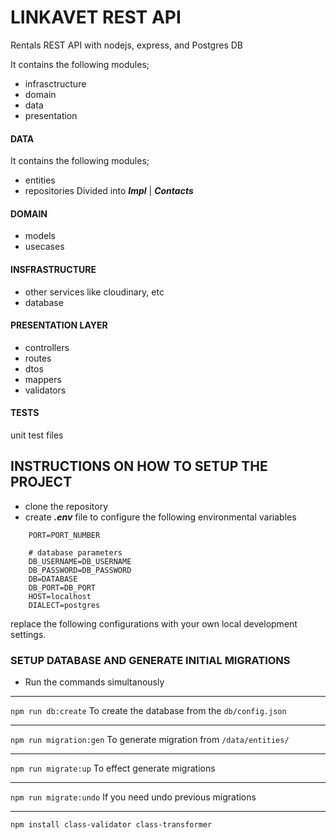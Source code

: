 # LINKAVET REST API
Rentals REST API with nodejs, express, and Postgres DB

It contains the following modules;
- infrasctructure
- domain
- data
- presentation

#### DATA
It contains the following modules;
- entities
- repositories
    Divided into ***Impl*** | ***Contacts***

#### DOMAIN
- models
- usecases

#### INSFRASTRUCTURE
- other services like cloudinary, etc
- database
#### PRESENTATION LAYER
- controllers
- routes
- dtos
- mappers
- validators
#### TESTS
unit test files
## INSTRUCTIONS ON HOW TO SETUP THE PROJECT
- clone the repository
- create ***.env*** file to configure the following environmental variables
```
    PORT=PORT_NUMBER

    # database parameters
    DB_USERNAME=DB_USERNAME
    DB_PASSWORD=DB_PASSWORD
    DB=DATABASE
    DB_PORT=DB_PORT
    HOST=localhost
    DIALECT=postgres
```
replace the following configurations with your own local development settings.

### SETUP DATABASE AND GENERATE INITIAL MIGRATIONS
- Run the commands simultanously
*****
`npm run db:create`
    To create the database from the `db/config.json`
*****
`npm run migration:gen`
    To generate migration from `/data/entities/`
*****
`npm run migrate:up`
To effect generate migrations
*****
`npm run migrate:undo` 
    If you need undo previous migrations
*****
<!-- Validation -->
```npm install class-validator class-transformer```
